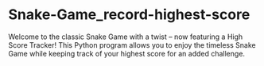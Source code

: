 # Snake-Game_record-highest-score
Welcome to the classic Snake Game with a twist – now featuring a High Score Tracker! This Python program allows you to enjoy the timeless Snake Game while keeping track of your highest score for an added challenge.

